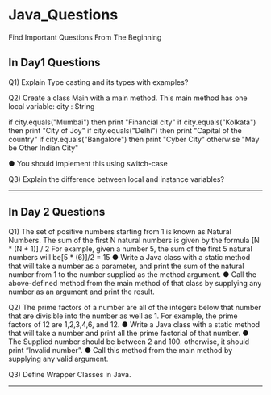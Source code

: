 # Java_Questions
Find Important Questions From The Beginning 

In Day1 Questions
----------------------------------------------------------------------------------------------------------------------------------------------------------------------

Q1) Explain Type casting and its types with examples?

Q2) Create a class Main with a main method.
This main method has one local variable:
city : String

if city.equals("Mumbai") then print
"Financial city"
if city.equals("Kolkata") then print
"City of Joy"
if city.equals("Delhi") then print
"Capital of the country"
if city.equals("Bangalore") then print
"Cyber City"
otherwise
"May be Other Indian City"

● You should implement this using switch-case

Q3) Explain the difference between local and instance variables?

----------------------------------------------------------------------------------------------------------------------------------------------------------------------

In Day 2 Questions
----------------------------------------------------------------------------------------------------------------------------------------------------------------------
Q1) The set of positive numbers starting from 1 is known as Natural Numbers. The sum of
the first N natural numbers is given by the formula [N * (N + 1)] / 2 For example, given a
number 5, the sum of the first 5 natural numbers will be[5 * (6)]/2 = 15
● Write a Java class with a static method that will take a number as a parameter, and print the
sum of the natural number from 1 to the number supplied as the method argument.
● Call the above-defined method from the main method of that class by supplying any number
as an argument and print the result.

Q2) The prime factors of a number are all of the integers below that number that are
divisible into the number as well as 1. For example, the prime factors of 12 are 1,2,3,4,6,
and 12.
● Write a Java class with a static method that will take a number and print all the prime factorial
of that number.
● The Supplied number should be between 2 and 100. otherwise, it should print “Invalid
number”.
● Call this method from the main method by supplying any valid argument.


Q3) Define Wrapper Classes in Java.

----------------------------------------------------------------------------------------------------------------------------------------------------------------------




